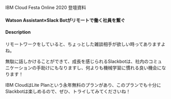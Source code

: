 IBM Cloud Festa Online 2020 登壇資料

#### Watson Assistant×Slack Botがリモートで働く社員を繋ぐ

#### Description
リモートワークをしていると、ちょっとした雑談相手が欲しい時ってありますよね。

無駄に話しかけることができて、成長を感じられるSlackbotは、社内のコミュニケーションの手助けにもなりますし、何よりも機械学習に慣れる良い機会になります！

IBM CloudはLite Planという永年無料のプランがあり、このプランでも十分にSlackbotは楽しめるので、ぜひ、トライしてみてくださいね！
